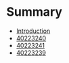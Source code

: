 # Summary

* [Introduction](README.md)
* [40223240](40223240.md)
* [40223241](40223241.md)
* [40223239](40223239.md)

